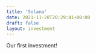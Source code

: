 ```yaml
---
title: 'Solana'
date: 2021-11-28T20:29:41+00:00
draft: false
layout: investment
---
```


Our first investment!
